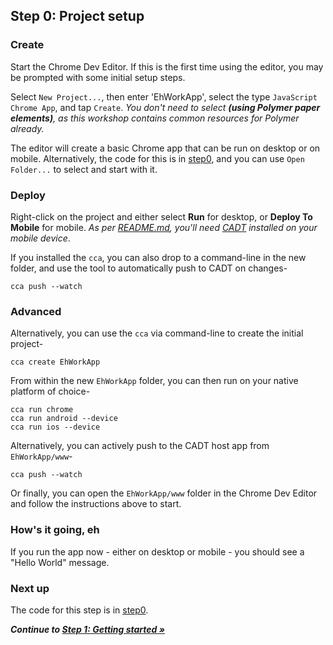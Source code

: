 ## Step 0: Project setup

### Create

Start the Chrome Dev Editor. If this is the first time using the editor, you may be prompted with some initial setup steps.

Select `New Project...`, then enter 'EhWorkApp', select the type `JavaScript Chrome App`, and tap `Create`.
_You don't need to select **(using Polymer paper elements)**, as this workshop contains common resources for Polymer already._

The editor will create a basic Chrome app that can be run on desktop or on mobile. Alternatively, the code for this is in [step0](https://github.com/MobileChromeApps/workshop-cca-eh/blob/master/workshop/step0), and you can use `Open Folder...` to select and start with it.

### Deploy

Right-click on the project and either select **Run** for desktop, or **Deploy To Mobile** for mobile. _As per [README.md](https://github.com/MobileChromeApps/workshop-cca-eh/blob/master/README.md), you'll need [CADT](https://github.com/MobileChromeApps/workshop-cca-eh/blob/master/README.md#deploy-to-mobile) installed on your mobile device_.

If you installed the `cca`, you can also drop to a command-line in the new folder, and use the tool to automatically push to CADT on changes-

    cca push --watch

### Advanced

Alternatively, you can use the `cca` via command-line to create the initial project-

    cca create EhWorkApp

From within the new `EhWorkApp` folder, you can then run on your native platform of choice-

    cca run chrome
    cca run android --device
    cca run ios --device

Alternatively, you can actively push to the CADT host app from `EhWorkApp/www`-

    cca push --watch

Or finally, you can open the `EhWorkApp/www` folder in the Chrome Dev Editor and follow the instructions above to start.

### How's it going, eh

If you run the app now - either on desktop or mobile - you should see a "Hello World" message.

### Next up

The code for this step is in [step0](https://github.com/MobileChromeApps/workshop-cca-eh/blob/master/workshop/step0).

_**Continue to [Step 1: Getting started &raquo;](https://github.com/MobileChromeApps/workshop-cca-eh/blob/master/docs/step1.md)**_
